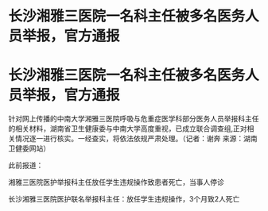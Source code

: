 # 长沙湘雅三医院一名科主任被多名医务人员举报，官方通报

# 长沙湘雅三医院一名科主任被多名医务人员举报，官方通报

针对网上传播的中南大学湘雅三医院呼吸与危重症医学科部分医务人员举报科主任的相关材料，湖南省卫生健康委与中南大学高度重视，已成立联合调查组,正对相关情况逐一进行核实。一经查实，将依法依规严肃处理。（记者：谢奔
来源：湖南卫健委网站）

此前报道：

湘雅三医院医护举报科主任放任学生违规操作致患者死亡，当事人停诊

长沙湘雅三医院医护联名举报科主任：放任学生违规操作，3个月致2人死亡

